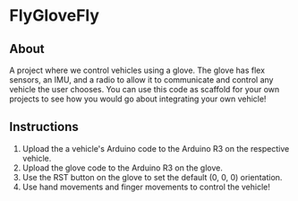 # FlyGloveFly
## About
A project where we control vehicles using a glove. The glove has flex sensors, an IMU, and a radio to allow it to communicate and control any vehicle the user chooses. You can use this code as scaffold for your own projects to see how you would go about integrating your own vehicle!
## Instructions
1. Upload the a vehicle's Arduino code to the Arduino R3 on the respective vehicle.
2. Upload the glove code to the Arduino R3 on the glove.
3. Use the RST button on the glove to set the default (0, 0, 0) orientation.
4. Use hand movements and finger movements to control the vehicle!